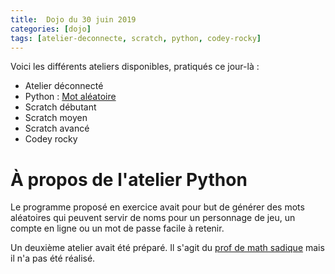 ```yaml
---
title:  Dojo du 30 juin 2019
categories: [dojo]
tags: [atelier-deconnecte, scratch, python, codey-rocky]
---
```


Voici les différents ateliers disponibles, pratiqués ce jour-là :

* Atelier déconnecté
* Python : [Mot aléatoire](https://drive.google.com/open?id=1xXB0Tjtz92PwVXy7ofQlU1Ax5UNjzps8)
* Scratch débutant
* Scratch moyen
* Scratch avancé
* Codey rocky

À propos de l'atelier Python
============================

Le programme proposé en exercice avait pour but de générer des mots aléatoires
qui peuvent servir de noms pour un personnage de jeu, un compte en ligne ou un
mot de passe facile à retenir.

Un deuxième atelier avait été préparé. Il s'agit du [prof de math
sadique](https://drive.google.com/open?id=1YREl6DQjqdl_FiOvEH0GbvwkgwzU3PL4)
mais il n'a pas été réalisé.
